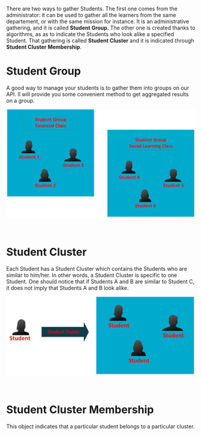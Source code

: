 There are two ways to gather Students. 
The first one comes from the administrator: it can be used to gather all the learners from the same departement, or with the same mission for instance. It is an administrative gathering, and it is called **Student Group**.
The other one is created thanks to algorithms, as as to indicate the Students who look alike a specified Student. That gathering is called **Student Cluster** and it is indicated through **Student Cluster Membership**.
<br/>

# Student Group

A good way to manage your students is to gather them into groups on our API. Il will provide you some convenient method to get aggregated results on a group.

![URL Creation](https://raw.githubusercontent.com/Celumproject/domoscio-docs/master/uploads/student_group.jpg)

<br/>

# Student Cluster

Each Student has a Student Cluster which contains the Students who are similar to him/her. In other words, a Student Cluster is specific to one Student. One should notice that if Students A and B are similar to Student C, it does not imply that Students A and B look alike.

![URL Creation](https://raw.githubusercontent.com/Celumproject/domoscio-docs/master/uploads/student_cluster.jpg)

<br/>

# Student Cluster Membership

This object indicates that a particular student belongs to a particular cluster.

<br/>